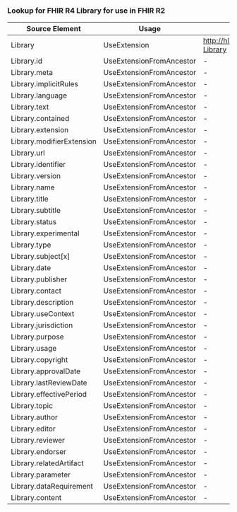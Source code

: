 ### Lookup for FHIR R4 Library for use in FHIR R2

| Source Element | Usage | Target |
| -------------- | ----- | ------ |
| Library | UseExtension | http://hl7.org/fhir/4.0/StructureDefinition/extension-Library |
| Library.id | UseExtensionFromAncestor | - |
| Library.meta | UseExtensionFromAncestor | - |
| Library.implicitRules | UseExtensionFromAncestor | - |
| Library.language | UseExtensionFromAncestor | - |
| Library.text | UseExtensionFromAncestor | - |
| Library.contained | UseExtensionFromAncestor | - |
| Library.extension | UseExtensionFromAncestor | - |
| Library.modifierExtension | UseExtensionFromAncestor | - |
| Library.url | UseExtensionFromAncestor | - |
| Library.identifier | UseExtensionFromAncestor | - |
| Library.version | UseExtensionFromAncestor | - |
| Library.name | UseExtensionFromAncestor | - |
| Library.title | UseExtensionFromAncestor | - |
| Library.subtitle | UseExtensionFromAncestor | - |
| Library.status | UseExtensionFromAncestor | - |
| Library.experimental | UseExtensionFromAncestor | - |
| Library.type | UseExtensionFromAncestor | - |
| Library.subject[x] | UseExtensionFromAncestor | - |
| Library.date | UseExtensionFromAncestor | - |
| Library.publisher | UseExtensionFromAncestor | - |
| Library.contact | UseExtensionFromAncestor | - |
| Library.description | UseExtensionFromAncestor | - |
| Library.useContext | UseExtensionFromAncestor | - |
| Library.jurisdiction | UseExtensionFromAncestor | - |
| Library.purpose | UseExtensionFromAncestor | - |
| Library.usage | UseExtensionFromAncestor | - |
| Library.copyright | UseExtensionFromAncestor | - |
| Library.approvalDate | UseExtensionFromAncestor | - |
| Library.lastReviewDate | UseExtensionFromAncestor | - |
| Library.effectivePeriod | UseExtensionFromAncestor | - |
| Library.topic | UseExtensionFromAncestor | - |
| Library.author | UseExtensionFromAncestor | - |
| Library.editor | UseExtensionFromAncestor | - |
| Library.reviewer | UseExtensionFromAncestor | - |
| Library.endorser | UseExtensionFromAncestor | - |
| Library.relatedArtifact | UseExtensionFromAncestor | - |
| Library.parameter | UseExtensionFromAncestor | - |
| Library.dataRequirement | UseExtensionFromAncestor | - |
| Library.content | UseExtensionFromAncestor | - |
